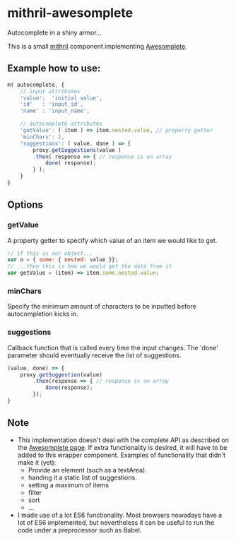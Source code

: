 # mithril-awesomplete
Autocomplete in a shiny armor...

This is a small [mithril](http://mithril.js.org/index.html) component implementing [Awesomplete](https://leaverou.github.io/awesomplete/).

## Example how to use:
```javascript
m( autocomplete, {
	// input attributes
	'value':  'initial value',
	'id'   : 'input_id',
	'name' : 'input_name',

	// autocomplete attributes
	'getValue': ( item ) => item.nested.value, // property getter
	'minChars': 2, 
	'suggestions': ( value, done ) => {
		proxy.getSuggestions(value )
		.then( response => { // response is an array
			done( response);
		} );
	}
}
```

## Options
### getValue
A property getter to specify which value of an item we would like to get.
```javascript
// if this is our object...
var o = { some: { nested: value }};
// ...then this is how we would get the data from it
var getValue = (item) => item.some.nested.value;
```

### minChars
Specify the minimum amount of characters to be inputted before autocompletion kicks in.

### suggestions
Callback function that is called every time the input changes. The 'done' parameter should eventually receive the list of suggestions.
```javascript
(value, done) => {
	proxy.getSuggestion(value)
		.then(response => { // response is an array
			done(response);
		});
}
```

## Note
* This implementation doesn't deal with the complete API as described on the [Awesomplete page](https://leaverou.github.io/awesomplete/). If extra functionality is desired, it will have to be added to this wrapper component. Examples of functionality that didn't make it (yet):
  * Provide an element (such as a textArea).
  * handing it a static list of suggestions.
  * setting a maximum of items
  * filter
  * sort
  * ...
* I made use of a lot ES6 functionality. Most browsers nowadays have a lot of ES6 implemented, but nevertheless it can be useful to run the code under a preprocessor such as Babel.